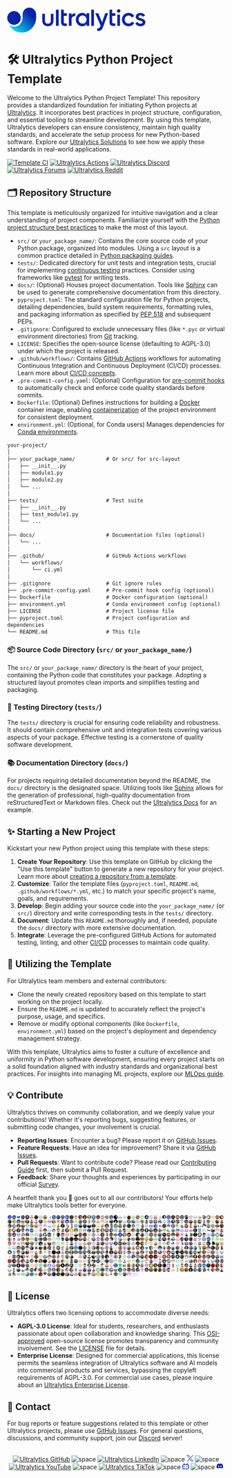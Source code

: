 <a href="https://www.ultralytics.com/"><img src="https://raw.githubusercontent.com/ultralytics/assets/main/logo/Ultralytics_Logotype_Original.svg" width="320" alt="Ultralytics logo"></a>

# 🛠 Ultralytics Python Project Template

Welcome to the Ultralytics Python Project Template! This repository provides a standardized foundation for initiating Python projects at [Ultralytics](https://www.ultralytics.com/). It incorporates best practices in project structure, configuration, and essential tooling to streamline development. By using this template, Ultralytics developers can ensure consistency, maintain high quality standards, and accelerate the setup process for new Python-based software. Explore our [Ultralytics Solutions](https://www.ultralytics.com/solutions) to see how we apply these standards in real-world applications.

[![Template CI](https://github.com/ultralytics/template/actions/workflows/ci.yml/badge.svg)](https://github.com/ultralytics/template/actions/workflows/ci.yml)
[![Ultralytics Actions](https://github.com/ultralytics/template/actions/workflows/format.yml/badge.svg)](https://github.com/ultralytics/template/actions/workflows/format.yml)
[![Ultralytics Discord](https://img.shields.io/discord/1089800235347353640?logo=discord&logoColor=white&label=Discord&color=blue)](https://discord.com/invite/ultralytics)
[![Ultralytics Forums](https://img.shields.io/discourse/users?server=https%3A%2F%2Fcommunity.ultralytics.com&logo=discourse&label=Forums&color=blue)](https://community.ultralytics.com/)
[![Ultralytics Reddit](https://img.shields.io/reddit/subreddit-subscribers/ultralytics?style=flat&logo=reddit&logoColor=white&label=Reddit&color=blue)](https://reddit.com/r/ultralytics)

## 🗂️ Repository Structure

This template is meticulously organized for intuitive navigation and a clear understanding of project components. Familiarize yourself with the [Python project structure best practices](https://realpython.com/python-application-layouts/) to make the most of this layout.

- `src/` or `your_package_name/`: Contains the core source code of your Python package, organized into modules. Using a `src` layout is a common practice detailed in [Python packaging guides](https://packaging.python.org/en/latest/tutorials/packaging-projects/#configuring-metadata).
- `tests/`: Dedicated directory for unit tests and integration tests, crucial for implementing [continuous testing](https://docs.ultralytics.com/help/CI/) practices. Consider using frameworks like [pytest](https://docs.pytest.org/en/stable/) for writing tests.
- `docs/`: (Optional) Houses project documentation. Tools like [Sphinx](https://www.sphinx-doc.org/en/master/) can be used to generate comprehensive documentation from this directory.
- `pyproject.toml`: The standard configuration file for Python projects, detailing dependencies, build system requirements, formatting rules, and packaging information as specified by [PEP 518](https://peps.python.org/pep-0518/) and subsequent PEPs.
- `.gitignore`: Configured to exclude unnecessary files (like `*.pyc` or virtual environment directories) from [Git](https://git-scm.com/) tracking.
- `LICENSE`: Specifies the open-source license (defaulting to AGPL-3.0) under which the project is released.
- `.github/workflows/`: Contains [GitHub Actions](https://docs.github.com/en/actions) workflows for automating Continuous Integration and Continuous Deployment (CI/CD) processes. Learn more about [CI/CD concepts](https://www.redhat.com/en/topics/devops/what-is-ci-cd).
- `.pre-commit-config.yaml`: (Optional) Configuration for [pre-commit hooks](https://pre-commit.com/) to automatically check and enforce code quality standards before commits.
- `Dockerfile`: (Optional) Defines instructions for building a [Docker](https://www.docker.com/) container image, enabling [containerization](https://www.ultralytics.com/glossary/containerization) of the project environment for consistent deployment.
- `environment.yml`: (Optional, for Conda users) Manages dependencies for [Conda environments](https://docs.conda.io/projects/conda/en/latest/user-guide/tasks/manage-environments.html).

```plaintext
your-project/
│
├── your_package_name/          # Or src/ for src-layout
│   ├── __init__.py
│   ├── module1.py
│   ├── module2.py
│   └── ...
│
├── tests/                      # Test suite
│   ├── __init__.py
│   ├── test_module1.py
│   └── ...
│
├── docs/                       # Documentation files (optional)
│   └── ...
│
├── .github/                    # GitHub Actions workflows
│   └── workflows/
│       └── ci.yml
│
├── .gitignore                  # Git ignore rules
├── .pre-commit-config.yaml     # Pre-commit hook config (optional)
├── Dockerfile                  # Docker configuration (optional)
├── environment.yml             # Conda environment config (optional)
├── LICENSE                     # Project license file
├── pyproject.toml              # Project configuration and dependencies
└── README.md                   # This file
```

### 📦 Source Code Directory (`src/` or `your_package_name/`)

The `src/` or `your_package_name/` directory is the heart of your project, containing the Python code that constitutes your package. Adopting a structured layout promotes clean imports and simplifies testing and packaging.

### 🧪 Testing Directory (`tests/`)

The `tests/` directory is crucial for ensuring code reliability and robustness. It should contain comprehensive unit and integration tests covering various aspects of your package. Effective testing is a cornerstone of quality software development.

### 📚 Documentation Directory (`docs/`)

For projects requiring detailed documentation beyond the README, the `docs/` directory is the designated space. Utilizing tools like [Sphinx](https://www.sphinx-doc.org/en/master/) allows for the generation of professional, high-quality documentation from reStructuredText or Markdown files. Check out the [Ultralytics Docs](https://docs.ultralytics.com/) for an example.

## ✨ Starting a New Project

Kickstart your new Python project using this template with these steps:

1.  **Create Your Repository**: Use this template on GitHub by clicking the "Use this template" button to generate a new repository for your project. Learn more about [creating a repository from a template](https://docs.github.com/en/repositories/creating-and-managing-repositories/creating-a-repository-from-a-template).
2.  **Customize**: Tailor the template files (`pyproject.toml`, `README.md`, `.github/workflows/*.yml`, etc.) to match your specific project's name, goals, and requirements.
3.  **Develop**: Begin adding your source code into the `your_package_name/` (or `src/`) directory and write corresponding tests in the `tests/` directory.
4.  **Document**: Update this `README.md` thoroughly and, if needed, populate the `docs/` directory with more extensive documentation.
5.  **Integrate**: Leverage the pre-configured GitHub Actions for automated testing, linting, and other [CI/CD](https://www.ultralytics.com/glossary/continuous-integration-ci) processes to maintain code quality.

## 🔧 Utilizing the Template

For Ultralytics team members and external contributors:

- Clone the newly created repository based on this template to start working on the project locally.
- Ensure the `README.md` is updated to accurately reflect the project's purpose, usage, and specifics.
- Remove or modify optional components (like `Dockerfile`, `environment.yml`) based on the project's deployment and dependency management strategy.

With this template, Ultralytics aims to foster a culture of excellence and uniformity in Python software development, ensuring every project starts on a solid foundation aligned with industry standards and organizational best practices. For insights into managing ML projects, explore our [MLOps guide](https://www.ultralytics.com/glossary/machine-learning-operations-mlops).

## 💡 Contribute

Ultralytics thrives on community collaboration, and we deeply value your contributions! Whether it's reporting bugs, suggesting features, or submitting code changes, your involvement is crucial.

- **Reporting Issues**: Encounter a bug? Please report it on [GitHub Issues](https://github.com/ultralytics/template/issues).
- **Feature Requests**: Have an idea for improvement? Share it via [GitHub Issues](https://github.com/ultralytics/template/issues).
- **Pull Requests**: Want to contribute code? Please read our [Contributing Guide](https://docs.ultralytics.com/help/contributing/) first, then submit a Pull Request.
- **Feedback**: Share your thoughts and experiences by participating in our official [Survey](https://www.ultralytics.com/survey?utm_source=github&utm_medium=social&utm_campaign=Survey).

A heartfelt thank you 🙏 goes out to all our contributors! Your efforts help make Ultralytics tools better for everyone.

[![Ultralytics open-source contributors](https://raw.githubusercontent.com/ultralytics/assets/main/im/image-contributors.png)](https://github.com/ultralytics/ultralytics/graphs/contributors)

## 📄 License

Ultralytics offers two licensing options to accommodate diverse needs:

- **AGPL-3.0 License**: Ideal for students, researchers, and enthusiasts passionate about open collaboration and knowledge sharing. This [OSI-approved](https://opensource.org/license/agpl-v3) open-source license promotes transparency and community involvement. See the [LICENSE](LICENSE) file for details.
- **Enterprise License**: Designed for commercial applications, this license permits the seamless integration of Ultralytics software and AI models into commercial products and services, bypassing the copyleft requirements of AGPL-3.0. For commercial use cases, please inquire about an [Ultralytics Enterprise License](https://www.ultralytics.com/license).

## 📮 Contact

For bug reports or feature suggestions related to this template or other Ultralytics projects, please use [GitHub Issues](https://github.com/ultralytics/template/issues). For general questions, discussions, and community support, join our [Discord](https://discord.com/invite/ultralytics) server!

<br>
<div align="center">
  <a href="https://github.com/ultralytics"><img src="https://github.com/ultralytics/assets/raw/main/social/logo-social-github.png" width="3%" alt="Ultralytics GitHub"></a>
  <img src="https://github.com/ultralytics/assets/raw/main/social/logo-transparent.png" width="3%" alt="space">
  <a href="https://www.linkedin.com/company/ultralytics/"><img src="https://github.com/ultralytics/assets/raw/main/social/logo-social-linkedin.png" width="3%" alt="Ultralytics LinkedIn"></a>
  <img src="https://github.com/ultralytics/assets/raw/main/social/logo-transparent.png" width="3%" alt="space">
  <a href="https://twitter.com/ultralytics"><img src="https://github.com/ultralytics/assets/raw/main/social/logo-social-twitter.png" width="3%" alt="Ultralytics Twitter"></a>
  <img src="https://github.com/ultralytics/assets/raw/main/social/logo-transparent.png" width="3%" alt="space">
  <a href="https://youtube.com/ultralytics?sub_confirmation=1"><img src="https://github.com/ultralytics/assets/raw/main/social/logo-social-youtube.png" width="3%" alt="Ultralytics YouTube"></a>
  <img src="https://github.com/ultralytics/assets/raw/main/social/logo-transparent.png" width="3%" alt="space">
  <a href="https://www.tiktok.com/@ultralytics"><img src="https://github.com/ultralytics/assets/raw/main/social/logo-social-tiktok.png" width="3%" alt="Ultralytics TikTok"></a>
  <img src="https://github.com/ultralytics/assets/raw/main/social/logo-transparent.png" width="3%" alt="space">
  <a href="https://ultralytics.com/bilibili"><img src="https://github.com/ultralytics/assets/raw/main/social/logo-social-bilibili.png" width="3%" alt="Ultralytics BiliBili"></a>
  <img src="https://github.com/ultralytics/assets/raw/main/social/logo-transparent.png" width="3%" alt="space">
  <a href="https://discord.com/invite/ultralytics"><img src="https://github.com/ultralytics/assets/raw/main/social/logo-social-discord.png" width="3%" alt="Ultralytics Discord"></a>
</div>
